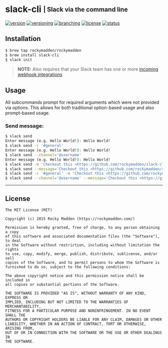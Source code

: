 # slack-cli <sub><sup>| Slack via the command line</sup></sub>
[![version](http://img.shields.io/badge/version-v0.0.0-blue.svg)](https://github.com/rockymadden/slack-cli/releases)
[![versioning](http://img.shields.io/badge/versioning-semver-blue.svg)](http://semver.org/)
[![branching](http://img.shields.io/badge/branching-github%20flow-blue.svg)](https://guides.github.com/introduction/flow/)
[![license](http://img.shields.io/badge/license-mit-blue.svg)](https://opensource.org/licenses/MIT)
[![status](http://img.shields.io/badge/status-working-brightgreen.svg)](#)

## Installation
```bash
$ brew tap rockymadden/rockymadden
$ brew install slack-cli
$ slack init
```
> __NOTE:__ Also requires that your Slack team has one or more [incoming webhook integrations](https://api.slack.com/incoming-webhooks)

## Usage

All subcommands prompt for required arguments which were not provided via options. This allows for
both traditional option-based usage and also prompt-based usage.

### Send message:
```bash
$ slack send
Enter message (e.g. Hello World!): Hello World!
$ slack send -c '#general'
Enter message (e.g. Hello World!): Hello World!
$ slack send --channel='@username'
Enter message (e.g. Hello World!): Hello World!
$ slack send -m 'Checkout this <https://github.com/rockymadden/slack-cli|repo>!'
$ slack send --message='Checkout this <https://github.com/rockymadden/slack-cli|repo>!'
$ slack send -c '#general' -m 'Checkout this <https://github.com/rockymadden/slack-cli|repo>!'
$ slack send --channel='@username' --message='Checkout this <https://github.com/rockymadden/slack-cli|repo>!'
```

---

## License
```
The MIT License (MIT)

Copyright (c) 2015 Rocky Madden (https://rockymadden.com/)

Permission is hereby granted, free of charge, to any person obtaining a copy
of this software and associated documentation files (the "Software"), to deal
in the Software without restriction, including without limitation the rights
to use, copy, modify, merge, publish, distribute, sublicense, and/or sell
copies of the Software, and to permit persons to whom the Software is
furnished to do so, subject to the following conditions:

The above copyright notice and this permission notice shall be included in
all copies or substantial portions of the Software.

THE SOFTWARE IS PROVIDED "AS IS", WITHOUT WARRANTY OF ANY KIND, EXPRESS OR
IMPLIED, INCLUDING BUT NOT LIMITED TO THE WARRANTIES OF MERCHANTABILITY,
FITNESS FOR A PARTICULAR PURPOSE AND NONINFRINGEMENT. IN NO EVENT SHALL THE
AUTHORS OR COPYRIGHT HOLDERS BE LIABLE FOR ANY CLAIM, DAMAGES OR OTHER
LIABILITY, WHETHER IN AN ACTION OF CONTRACT, TORT OR OTHERWISE, ARISING FROM,
OUT OF OR IN CONNECTION WITH THE SOFTWARE OR THE USE OR OTHER DEALINGS IN
THE SOFTWARE.
```
